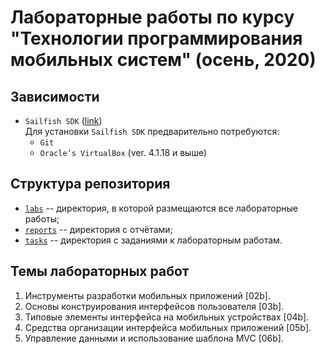 # Лабораторные работы по курсу "Технологии программирования мобильных систем" (осень, 2020)
## Зависимости
* `Sailfish SDK` ([link][SailfishSDK])  
  Для установки `Sailfish SDK` предварительно потребуются:
  * `Git`
  * `Oracle’s VirtualBox` (ver. 4.1.18 и выше)

## Структура репозитория
- [`labs`](labs/) -- директория, в которой размещаются все лабораторные работы;
- [`reports`](reports/) -- директория с отчётами;
- [`tasks`](tasks/) -- директория с заданиями к лабораторным работам.

## Темы лабораторных работ
1) Инструменты разработки мобильных приложений [02b].
2) Основы конструирования интерфейсов пользователя [03b].
3) Типовые элементы интерфейса на мобильных устройствах [04b].
4) Средства организации интерфейса мобильных приложений [05b].
5) Управление данными и использование шаблона MVC [06b].
   
[SailfishSDK]: https://sailfishos.org/wiki/Application_SDK
